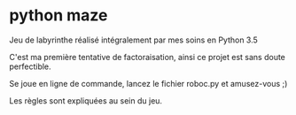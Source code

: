 # python maze

Jeu de labyrinthe réalisé intégralement par mes soins en Python 3.5

C'est ma première tentative de factoraisation, ainsi ce projet est sans doute perfectible.

Se joue en ligne de commande, lancez le fichier roboc.py et amusez-vous ;)

Les règles sont expliquées au sein du jeu.